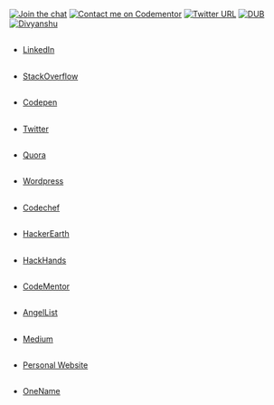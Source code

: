 
[![Join the chat](https://img.shields.io/badge/gitter-join%20chat%20%E2%86%92-brightgreen.svg)](https://gitter.im/divyanshu001)
[![Contact me on Codementor](https://cdn.codementor.io/badges/contact_me_github.svg)](https://www.codementor.io/divyanshurawat?utm_source=github&utm_medium=button&utm_term=divyanshurawat&utm_campaign=github)
[![Twitter URL](https://img.shields.io/twitter/url/http/shields.io.svg?style=social)](https://twitter.com/r46956)
[![DUB](https://img.shields.io/dub/l/vibe-d.svg?style=flat)](#)
[![Divyanshu](https://img.shields.io/badge/divyanshu-owner-brightgreen.svg?style=flat)](https://www.divyanshurawat.in)

##

* [LinkedIn](https://www.linkedin.com/in/divyanshu01/)

##

* [StackOverflow](http://stackoverflow.com/users/5763627/divyanshu-rawat)

##

* [Codepen](https://codepen.io/divyanshu-rawat/)

##
* [Twitter](https://twitter.com/r46956)

##

* [Quora](https://www.quora.com/profile/Divyanshu-Rawat-1)

##

* [Wordpress](https://divyanshu0001.wordpress.com/)

## 

* [Codechef](https://www.codechef.com/users/bootstrap007)

##

* [HackerEarth](https://www.hackerearth.com/@divyanshu.r46956)

## 

* [HackHands](https://hackhands.com/divyanshu_rawat/)

##

* [CodeMentor](https://www.codementor.io/divyanshurawat)

##

* [AngelList](https://angel.co/divyanshu-rawat)

##

* [Medium](https://medium.com/@divyanshurawat)

##

* [Personal Website](http://www.divyanshurawat.in/)

##

* [OneName](https://onename.com/divyanshu_rawat)



